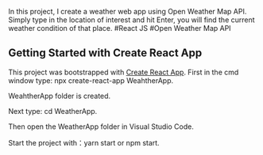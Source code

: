 In this project, I create a weather web app using Open Weather Map API. Simply type in the location of interest and hit Enter, you will find the current weather condition of that place.
#React JS   #Open Weather Map API


## Getting Started with Create React App

This project was bootstrapped with [Create React App](https://github.com/facebook/create-react-app).
First in the cmd window type: npx create-react-app WeahtherApp. 

WeahtherApp folder is created.

Next type: cd WeatherApp. 

Then open the WeatherApp folder in Visual Studio Code.

Start the project with：yarn start or npm start.
